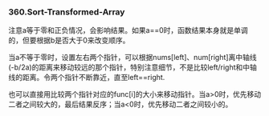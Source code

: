 ### 360.Sort-Transformed-Array

注意a等于零和正负情况，会影响结果。如果a==0时，函数结果本身就是单调的，但要根据b是否大于0来改变顺序。

当a不等于零时，设置左右两个指针，可以根据nums[left]、num[right]离中轴线(-b/2a)的距离来移动较远的那个指针，特别注意细节，不是比较left/right和中轴线的距离。令两个指针不断靠近，直至left==right.

也可以直接用比较两个指针对应的func[i]的大小来移动指针。当a>0时，优先移动二者之间较大的，最后结果反序；当a<0时，优先移动二者之间较小的。
